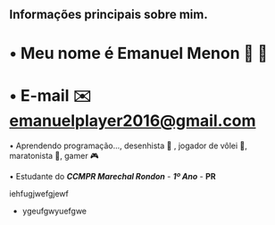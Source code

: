 ## Informações principais sobre mim.
# • Meu nome é Emanuel Menon 🗿 🍷
# • E-mail :envelope: emanuelplayer2016@gmail.com
• Aprendendo programação..., desenhista :pencil: , jogador de vôlei 🏐, maratonista :runner:, gamer :video_game:

• Estudante do ***CCMPR Marechal Rondon*** - ***1º Ano*** - **PR**
<deatails><summary>iehfugjwefgjewf</summary>

- ygeufgwyuefgwe

</details>

